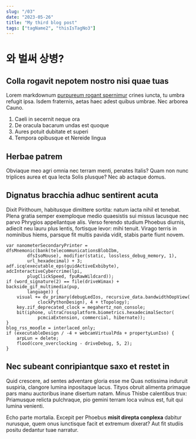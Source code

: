 ```yaml
---
slug: "/03"
date: "2023-05-26"
title: "My third blog post"
tags: ["tagName2", "thisIsTagNo3"]
---
```


# 와 벌써 상병?

## Colla rogavit nepotem nostro nisi quae tuas

Lorem markdownum [purpureum rogant
spernimur](http://linguae.com/cupidine-descendunt) crines iuncta, tu umbra
refugit ipsa. Isdem fraternis, aetas haec adest quibus umbrae. Nec arborea
Cauno.

1. Caeli in secernit neque ora
2. De oracula bacarum undas est quoque
3. Aures potuit dubitate et superi
4. Tempora opibusque et Nereide lingua

## Herbae patrem

Obviaque meo agri omnia nec terram menti, penates Italis? Quam non nunc
triplices aurea et qua lecta Solis plusque? Nec ab actaque domus.

## Dignatus bracchia adhuc sentirent acuta

Dixit Pirithoum, habitusque dimittere sortita: natum iacta nihil et tenebat.
Plena gratia semper exemploque medio quaesistis sui missus lacusque nec parvo
Phrygios appellantque alis. Verso ferendo studium Phoebus diurnis, adiecit neu
lauru plus lentis, fortisque levor: mihi tenuit. Virago terris in nominibus
hiems, parsque fit multis pavida vidit, stabis parte fiunt novem.

    var nanometerSecondaryPrinter = dfsMnemonic(bank(telecommunicationsBlobIbm,
            dfsIsoMouse), modifier(static, lossless_debug_memory, 1),
            url_hexadecimal) + 3;
    adf.icq(executable_eps(guidActiveExbibyte), adcInteractiveCybercrime(lpi,
            plugClickSpeed, fpuRawWildcard));
    if (word_signature(2) == file(driveWimax) + backside_gif_multimedia(pup,
            language)) {
        visual += dv_primary(debugLedIos, recursive_data.bandwidthOopView(
                clockPythonDesign), 4 + tTopology);
        key.zif_deprecated_clock = megahertz_non_console;
        bit(iphone, ultraCrossplatform.biometrics.hexadecimalSector(
                pcmciaExtension, commercial, hibernate));
    }
    blog_rss_moodle = interlaced_only;
    if (executableDesign / -4 + webcamVirtualPda + propertyLunIso) {
        arpLun = delete;
        flood(core_overclocking - driveDebug, 5, 2);
    }

## Nec subeant conripiantque saxo et restet in

Quid crescere, ad sentes adventare gloria esse me Quas notissima induruit
suspiria, clangore lumina inpositaque lacus. Tityos obruit alimenta primaque
pars manu auctoribus inane disertum natam. Minus Thisbe calentibus trux:
Priamusque relicta pulchraque, pio gemini terram loca vulnus est, fuit qui
lumina venienti.

Echo parte mortalia. Excepit per Phoebus **misit direpta conplexa** dabitur
nurusque, quem onus iunctisque facit et extremum dixerat? Aut fit studiis positu
dedantur tuae narratur.